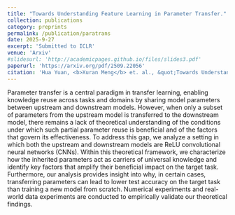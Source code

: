 ```yaml
---
title: "Towards Understanding Feature Learning in Parameter Transfer."
collection: publications
category: preprints
permalink: /publication/paratrans
date: 2025-9-27
excerpt: 'Submitted to ICLR'
venue: 'Arxiv'
#slidesurl: 'http://academicpages.github.io/files/slides3.pdf'
paperurl: 'https://arxiv.org/pdf/2509.22056'
citation: 'Hua Yuan, <b>Xuran Meng</b> et. al., &quot;Towards Understanding Feature Learning in Parameter Transfer.&quot; <i>arxiv: 2509.22056</i>, 2025.'
---
```

Parameter transfer is a central paradigm in transfer learning, enabling knowledge reuse across tasks and domains by sharing model parameters between upstream and downstream models. However, when only a subset of parameters from the upstream model is transferred to the downstream model, there remains a lack of theoretical understanding of the conditions under which such partial parameter reuse is beneficial and of the factors that govern its effectiveness. To address this gap, we analyze a setting in which both the upstream and downstream models are ReLU convolutional neural networks (CNNs). Within this theoretical framework, we characterize how the inherited parameters act as carriers of universal knowledge and identify key factors that amplify their beneficial impact on the target task. Furthermore, our analysis provides insight into why, in certain cases, transferring parameters can lead to lower test accuracy on the target task than training a new model from scratch. Numerical experiments and real-world data experiments are conducted to empirically validate our theoretical findings.
